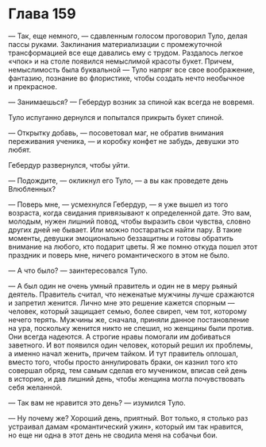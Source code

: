# Глава 159

— Так, еще немного, — сдавленным голосом проговорил Туло, делая пассы руками. Заклинания материализации с промежуточной трансформацией все еще давались ему с трудом. Раздалось легкое «чпок» и на столе появился немыслимой красоты букет. Причем, немыслимость была буквальной — Туло напряг все свое воображение, фантазию, познание во флористике, чтобы создать нечто необычное и прекрасное.

— Занимаешься? — Гебердур возник за спиной как всегда не вовремя.

Туло испуганно дернулся и попытался прикрыть букет спиной.

— Открытку добавь, — посоветовал маг, не обратив внимания переживания ученика, — и коробку конфет не забудь, девушки это любят.

Гебердур развернулся, чтобы уйти.

— Подождите, — окликнул его Туло, — а вы как проведете день Влюбленных?

— Поверь мне, — усмехнулся Гебердур, — я уже вышел из того возраста, когда свидания привязывают к определенной дате. Это вам, молодым, нужен лишний повод, чтобы выразить свои чувства, словно других дней не бывает. Или можно постараться найти пару. В такие моменты, девушки эмоционально беззащитны и готовы обратить внимание на любого, кто подарит цветы. Я же помню откуда пошел этот праздник и поверь мне, ничего романтического в этом не было.

— А что было? — заинтересовался Туло.

— А был один не очень умный правитель и один не в меру рьяный деятель. Правитель считал, что неженатые мужчины лучше сражаются и запретил женится. Лично мне это решение кажется спорным — человек, который защищает семью, более свиреп, чем тот, которому нечего терять. Мужчины же, сначала, приняли данное постановление на ура, поскольку женится никто не спешил, но женщины были против. Они всегда надеются. А строгие нравы помогали им добиваться заветного. И вот появился один человек, который решил их проблемы, а именно начал женить, причем тайком. И тут правитель оплошал, вместо того, чтобы просто аннулировать браки, он казнил того кто совершал обряд, тем самым сделав его мучеником, вписав сей день в историю, и дав лишний день, чтобы женщина могла почувствовать себя желанной.

— Так вам не нравится это день? — изумился Туло.

— Ну почему же? Хороший день, приятный. Вот только, я столько раз устраивал дамам «романтический ужин», который им так нравится, но еще ни одна в этот день не сводила меня на собачьи бои.

